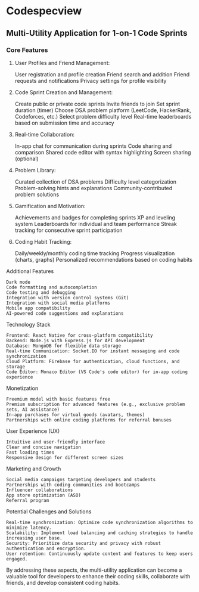 # Codespecview

## Multi-Utility Application for 1-on-1 Code Sprints
### Core Features

1. User Profiles and Friend Management:

    User registration and profile creation
    Friend search and addition
    Friend requests and notifications
    Privacy settings for profile visibility

2. Code Sprint Creation and Management:

    Create public or private code sprints
    Invite friends to join
    Set sprint duration (timer)
    Choose DSA problem platform (LeetCode, HackerRank, Codeforces, etc.)
    Select problem difficulty level
    Real-time leaderboards based on submission time and accuracy

3. Real-time Collaboration:

    In-app chat for communication during sprints
    Code sharing and comparison
    Shared code editor with syntax highlighting
    Screen sharing (optional)

4. Problem Library:

    Curated collection of DSA problems
    Difficulty level categorization
    Problem-solving hints and explanations
    Community-contributed problem solutions

5. Gamification and Motivation:

    Achievements and badges for completing sprints
    XP and leveling system
    Leaderboards for individual and team performance
    Streak tracking for consecutive sprint participation

6. Coding Habit Tracking:

    Daily/weekly/monthly coding time tracking
    Progress visualization (charts, graphs)
    Personalized recommendations based on coding habits

Additional Features

    Dark mode
    Code formatting and autocompletion
    Code testing and debugging
    Integration with version control systems (Git)
    Integration with social media platforms
    Mobile app compatibility
    AI-powered code suggestions and explanations

Technology Stack

    Frontend: React Native for cross-platform compatibility
    Backend: Node.js with Express.js for API development
    Database: MongoDB for flexible data storage
    Real-time Communication: Socket.IO for instant messaging and code synchronization
    Cloud Platform: Firebase for authentication, cloud functions, and storage
    Code Editor: Monaco Editor (VS Code's code editor) for in-app coding experience

Monetization

    Freemium model with basic features free
    Premium subscription for advanced features (e.g., exclusive problem sets, AI assistance)
    In-app purchases for virtual goods (avatars, themes)
    Partnerships with online coding platforms for referral bonuses

User Experience (UX)

    Intuitive and user-friendly interface
    Clear and concise navigation
    Fast loading times
    Responsive design for different screen sizes

Marketing and Growth

    Social media campaigns targeting developers and students
    Partnerships with coding communities and bootcamps
    Influencer collaborations
    App store optimization (ASO)
    Referral program

Potential Challenges and Solutions

    Real-time synchronization: Optimize code synchronization algorithms to minimize latency.
    Scalability: Implement load balancing and caching strategies to handle increasing user base.
    Security: Prioritize data security and privacy with robust authentication and encryption.
    User retention: Continuously update content and features to keep users engaged.

By addressing these aspects, the multi-utility application can become a valuable tool for developers to enhance their coding skills, collaborate with friends, and develop consistent coding habits.
